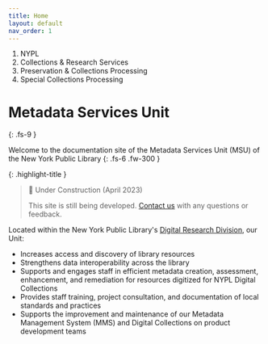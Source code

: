 ```yaml
---
title: Home
layout: default
nav_order: 1
---
```


<ol class="breadcrumb-nav-list">
<li class="breadcrumb-nav-list-item">NYPL</li>
<li class="breadcrumb-nav-list-item">Collections & Research Services</li>
<li class="breadcrumb-nav-list-item">Preservation & Collections Processing</li>
<li class="breadcrumb-nav-list-item">Special Collections Processing</li>
</ol>

# Metadata Services Unit
{: .fs-9 }

Welcome to the documentation site of the Metadata Services Unit (MSU) of the New York Public Library
{: .fs-6 .fw-300 }

{: .highlight-title }
> 🚧 Under Construction (April 2023)
>
> This site is still being developed. [Contact us](/metadata-documentation/contact/) with any questions or feedback.

Located within the New York Public Library's [Digital Research Division](https://www.nypl.org/digital-research), our Unit:
- Increases access and discovery of library resources
- Strengthens data interoperability across the library
- Supports and engages staff in efficient metadata creation, assessment, enhancement, and remediation for resources digitized for NYPL Digital Collections
- Provides staff training, project consultation, and documentation of local standards and practices
- Supports the improvement and maintenance of our Metadata Management System (MMS) and Digital Collections on product development teams

<!-- ---

On this site, you will find…

#### Quick Links
TK -->
